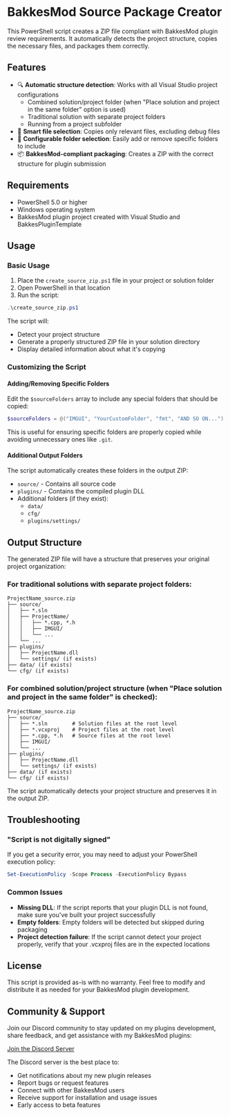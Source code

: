 # BakkesMod Source Package Creator

This PowerShell script creates a ZIP file compliant with BakkesMod plugin review requirements. It automatically detects the project structure, copies the necessary files, and packages them correctly.

## Features

- 🔍 **Automatic structure detection**: Works with all Visual Studio project configurations
  - Combined solution/project folder (when "Place solution and project in the same folder" option is used)
  - Traditional solution with separate project folders
  - Running from a project subfolder
- 📁 **Smart file selection**: Copies only relevant files, excluding debug files
- 🔄 **Configurable folder selection**: Easily add or remove specific folders to include
- 📦 **BakkesMod-compliant packaging**: Creates a ZIP with the correct structure for plugin submission

## Requirements

- PowerShell 5.0 or higher
- Windows operating system
- BakkesMod plugin project created with Visual Studio and BakkesPluginTemplate

## Usage

### Basic Usage

1. Place the `create_source_zip.ps1` file in your project or solution folder
2. Open PowerShell in that location
3. Run the script:

```powershell
.\create_source_zip.ps1
```

The script will:

- Detect your project structure
- Generate a properly structured ZIP file in your solution directory
- Display detailed information about what it's copying

### Customizing the Script

#### Adding/Removing Specific Folders

Edit the `$sourceFolders` array to include any special folders that should be copied:

```powershell
$sourceFolders = @("IMGUI", "YourCustomFolder", "fmt", "AND SO ON...")
```

This is useful for ensuring specific folders are properly copied while avoiding unnecessary ones like `.git`.

#### Additional Output Folders

The script automatically creates these folders in the output ZIP:

- `source/` - Contains all source code
- `plugins/` - Contains the compiled plugin DLL
- Additional folders (if they exist):
  - `data/`
  - `cfg/`
  - `plugins/settings/`

## Output Structure

The generated ZIP file will have a structure that preserves your original project organization:

### For traditional solutions with separate project folders:

```
ProjectName_source.zip
├── source/
│   ├── *.sln
│   ├── ProjectName/
│   │   ├── *.cpp, *.h
│   │   ├── IMGUI/
│   │   └── ...
│   └── ...
├── plugins/
│   ├── ProjectName.dll
│   └── settings/ (if exists)
├── data/ (if exists)
└── cfg/ (if exists)
```

### For combined solution/project structure (when "Place solution and project in the same folder" is checked):

```
ProjectName_source.zip
├── source/
│   ├── *.sln        # Solution files at the root level
│   ├── *.vcxproj    # Project files at the root level
│   ├── *.cpp, *.h   # Source files at the root level
│   ├── IMGUI/
│   └── ...
├── plugins/
│   ├── ProjectName.dll
│   └── settings/ (if exists)
├── data/ (if exists)
└── cfg/ (if exists)
```

The script automatically detects your project structure and preserves it in the output ZIP.

## Troubleshooting

### "Script is not digitally signed"

If you get a security error, you may need to adjust your PowerShell execution policy:

```powershell
Set-ExecutionPolicy -Scope Process -ExecutionPolicy Bypass
```

### Common Issues

- **Missing DLL**: If the script reports that your plugin DLL is not found, make sure you've built your project successfully
- **Empty folders**: Empty folders will be detected but skipped during packaging
- **Project detection failure**: If the script cannot detect your project properly, verify that your .vcxproj files are in the expected locations

## License

This script is provided as-is with no warranty. Feel free to modify and distribute it as needed for your BakkesMod plugin development.

## Community & Support

Join our Discord community to stay updated on my plugins development, share feedback, and get assistance with my BakkesMod plugins:

[Join the Discord Server](https://discord.gg/ycrbhbAKaK)

The Discord server is the best place to:

- Get notifications about my new plugin releases
- Report bugs or request features
- Connect with other BakkesMod users
- Receive support for installation and usage issues
- Early access to beta features
